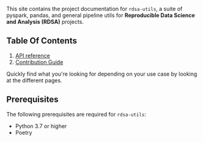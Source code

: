 This site contains the project documentation for `rdsa-utils`, a suite of pyspark, pandas, and general pipeline utils for **Reproducible Data Science and Analysis (RDSA)** projects.


## Table Of Contents

1. [API reference](reference.md)
2. [Contribution Guide](contribution_guide.md)

Quickly find what you're looking for depending on your use case by looking at the different pages.

## Prerequisites

The following prerequisites are required for `rdsa-utils`:

- Python 3.7 or higher
- Poetry
